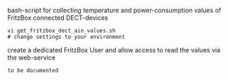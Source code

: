 bash-script for collecting temperature and power-consumption values of FritzBox connected DECT-devices 

```
vi get_fritzbox_dect_ain_values.sh
# change settings to your environment
```
create a dedicated FritzBox User and allow access to read the values via the web-service
```
to be documented
```
